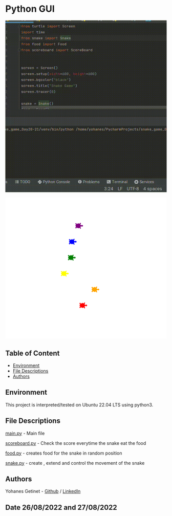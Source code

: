 # Python GUI 

![Snake Game](https://github.com/YohanesGetinet1/100DayOfPython/blob/master/snake_game_Day20-21/Screencast%20from%2008-27-2022%2001_10_05%20PM.gif)

![ Snake  ](https://github.com/YohanesGetinet1/100DayOfPython/blob/master/Day_19_python_GUI/png/Screenshot%20from%202022-08-25%2012-09-22.png)

## Table of Content
* [Environment](#environment)
* [File Descriptions](#file-descriptions)
* [Authors](#authors)

## Environment
This project is interpreted/tested on Ubuntu 22.04 LTS using python3. 


## File Descriptions
[main.py](main.py)  - Main file

[scoreboard.py](scoreboard.py) - Check the score everytime the snake eat the food

[food.py](food.py) - creates food for the snake in random position 

[snake.py](snake.py) - create , extend and control the movement of the snake



## Authors
Yohanes Getinet - [Github](https://github.com/YohanesGetinet1) / [LinkedIn](https://www.linkedin.com/in/yohanesgetinet/)  
## Date 26/08/2022 and 27/08/2022
